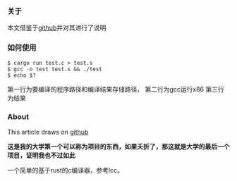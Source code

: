 
### 关于

本文借鉴于[github](https://github.com/shioyama18/rcc)并对其进行了说明

### 如何使用

```
$ cargo run test.c > test.s
$ gcc -o test test.s && ./test
$ echo $?
```

第一行为要编译的程序路径和编译结果存储路径，
第二行为gcc运行x86
第三行为结果

### About

This article draws on [github](https://github.com/shioyama18/rcc) 



**这是我的大学第一个可以称为项目的东西，如果夭折了，那这就是大学的最后一个项目，证明我也不过如此**

一个简单的基于rust的c编译器，参考lcc。

